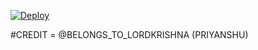 
[![Deploy](https://www.herokucdn.com/deploy/button.svg)](https://heroku.com/deploy?template=https://github.com/priyanshutgbot/VcuserbotMusic)

#CREDIT = @BELONGS_TO_LORDKRISHNA (PRIYANSHU) 
